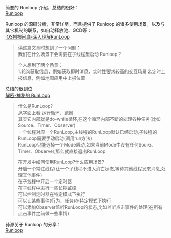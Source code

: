 简要的 Runloop 介绍，总结的很好：  
[Runloop](https://hit-alibaba.github.io/interview/iOS/ObjC-Basic/Runloop.html)

Runloop 的源码分析，非常详尽，而且提供了 Runloop 的诸多使用场景，以及与其它机制的联系，如自动释放池、GCD等：  
[iOS刨根问底-深入理解RunLoop](http://www.cnblogs.com/kenshincui/p/6823841.html)

>读这篇文章时想到了一个问题：  
>我们在什么场景下会需要在子线程里启动 Runloop？
>
>个人想到了两个场景：  
>1.轮询获取信息，例如获取即时消息、实时性要求较高的交互场景
>2.定时上报信息，例如地图应用中上报位置

总结的很到位  
[解密-神秘的 RunLoop](http://ios.jobbole.com/85635/)

>什么是RunLoop?  
>从字面上看:运行循环、跑圈  
>其实它内部就是do-while循环,在这个循环内部不断的处理各种任务(比如Source、Timer、Observer)  
>一个线程对应一个RunLoop,主线程的RunLoop默认已经启动,子线程的RunLoop需要手动启动(调用run方法)  
>RunLoop只能选择一个Mode启动,如果当前Mode中没有任何Soure、Timer、Observer,那么就直接退出RunLoop  
>
>在开发中如何使用RunLoop?什么应用场景?  
>开启一个常驻线程(让一个子线程不进入消亡状态,等待其他线程发来消息,处理其他事件)  
>在子线程中开启一个定时器  
>在子线程中进行一些长期监控  
>可以控制定时器在特定模式下执行  
>可以让某些事件(行为、任务)在特定模式下执行  
>可以添加Observer监听RunLoop的状态,比如监听点击事件的处理(在所有点击事件之前做一些事情)  

孙源关于 Runloop 的分享：  
[Runloop](http://v.youku.com/v_show/id_XODgxODkzODI0.html?spm=a2h0k.8191407.0.0&from=s1.8-1-1.2)